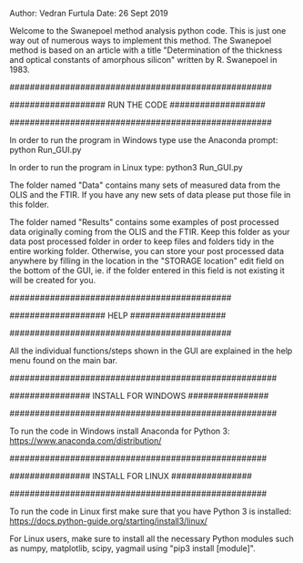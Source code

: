 Author: Vedran Furtula
Date: 26 Sept 2019

Welcome to the Swanepoel method analysis python code. This is just one way out of numerous ways to implement this method. The Swanepoel method is based on an article with a title "Determination of the thickness and optical constants of amorphous silicon" written by R. Swanepoel in 1983.

####################################################

################### RUN THE CODE ###################

####################################################

In order to run the program in Windows type use the Anaconda prompt:
python Run_GUI.py

In order to run the program in Linux type:
python3 Run_GUI.py

The folder named "Data" contains many sets of measured data from the OLIS and the FTIR. If you have any new sets of data please put those file in this folder.

The folder named "Results" contains some examples of post processed data originally coming from the OLIS and the FTIR. Keep this folder as your data post processed folder in order to keep files and folders tidy in the entire working folder. Otherwise, you can store your post processed data anywhere by filling in the location in the "STORAGE location" edit field on the bottom of the GUI, ie. if the folder entered in this field is not existing it will be created for you.

############################################

################### HELP ###################

############################################

All the individual functions/steps shown in the GUI are explained in the help menu found on the main bar.

#####################################################

################ INSTALL FOR WINDOWS ################

#####################################################

To run the code in Windows install Anaconda for Python 3:
https://www.anaconda.com/distribution/

###################################################

################ INSTALL FOR LINUX ################

###################################################

To run the code in Linux first make sure that you have Python 3 is installed:
https://docs.python-guide.org/starting/install3/linux/

For Linux users, make sure to install all the necessary Python modules such as numpy, matplotlib, scipy, yagmail using "pip3 install [module]".
